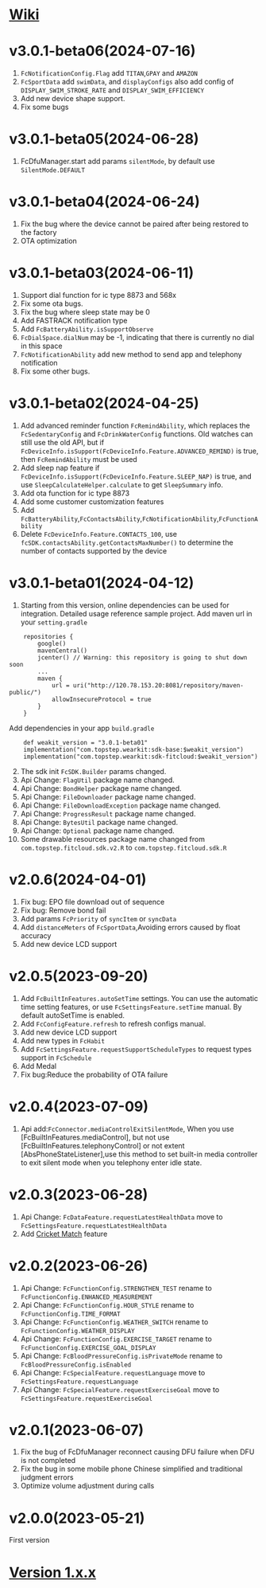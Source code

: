 # [Wiki](https://github.com/htangsmart/FitCloudPro-SDK-Android/wiki)

# v3.0.1-beta06(2024-07-16)
1. `FcNotificationConfig.Flag` add `TITAN`,`GPAY` and `AMAZON`
2. `FcSportData` add `swimData`, and `displayConfigs` also add config of `DISPLAY_SWIM_STROKE_RATE` and `DISPLAY_SWIM_EFFICIENCY`
3. Add new device shape support.
4. Fix some bugs

# v3.0.1-beta05(2024-06-28)
1. FcDfuManager.start add params `silentMode`, by default use `SilentMode.DEFAULT`

# v3.0.1-beta04(2024-06-24)
1. Fix the bug where the device cannot be paired after being restored to the factory
2. OTA optimization

# v3.0.1-beta03(2024-06-11)
1. Support dial function for ic type 8873 and 568x
2. Fix some ota bugs.
3. Fix the bug where sleep state may be 0
4. Add FASTRACK notification type
5. Add `FcBatteryAbility.isSupportObserve` 
6. `FcDialSpace.dialNum` may be -1, indicating that there is currently no dial in this space
7. `FcNotificationAbility` add new method to send app and telephony notification
8. Fix some other bugs.

# v3.0.1-beta02(2024-04-25)
1. Add advanced reminder function `FcRemindAbility`, which replaces the `FcSedentaryConfig` and `FcDrinkWaterConfig` functions. Old watches can still use the old API, but if `FcDeviceInfo.isSupport(FcDeviceInfo.Feature.ADVANCED_REMIND)` is true, then `FcRemindAbility` must be used
2. Add sleep nap feature if `FcDeviceInfo.isSupport(FcDeviceInfo.Feature.SLEEP_NAP)` is true, and use `SleepCalculateHelper.calculate` to get `SleepSummary` info.
3. Add ota function for ic type 8873
4. Add some customer customization features
5. Add `FcBatteryAbility`,`FcContactsAbility`,`FcNotificationAbility`,`FcFunctionAbility`
6. Delete `FcDeviceInfo.Feature.CONTACTS_100`, use `fcSDK.contactsAbility.getContactsMaxNumber()` to determine the number of contacts supported by the device

# v3.0.1-beta01(2024-04-12)
1. Starting from this version, online dependencies can be used for integration. Detailed usage reference sample project.
Add maven url in your `setting.gradle`
```
	repositories {
        google()
        mavenCentral()
        jcenter() // Warning: this repository is going to shut down soon
        ...
        maven {
            url = uri("http://120.78.153.20:8081/repository/maven-public/")
            allowInsecureProtocol = true
        }
    }
```

Add dependencies in your app `build.gradle`
```
    def weakit_version = "3.0.1-beta01"
    implementation("com.topstep.wearkit:sdk-base:$weakit_version")
    implementation("com.topstep.wearkit:sdk-fitcloud:$weakit_version")
```

2. The sdk init `FcSDK.Builder` params changed.
3. Api Change: `FlagUtil` package name changed.
4. Api Change: `BondHelper` package name changed.
5. Api Change: `FileDownloader` package name changed.
6. Api Change: `FileDownloadException` package name changed.
7. Api Change: `ProgressResult` package name changed.
8. Api Change: `BytesUtil` package name changed.
9. Api Change: `Optional` package name changed.
10. Some drawable resources package name changed from `com.topstep.fitcloud.sdk.v2.R` to `com.topstep.fitcloud.sdk.R`

# v2.0.6(2024-04-01)
1. Fix bug: EPO file download out of sequence
2. Fix bug: Remove bond fail
3. Add params `FcPriority` of `syncItem` or `syncData`
4. Add `distanceMeters` of `FcSportData`,Avoiding errors caused by float accuracy
5. Add new device LCD support


# v2.0.5(2023-09-20)
1. Add `FcBuiltInFeatures.autoSetTime` settings. You can use the automatic time setting features, or use `FcSettingsFeature.setTime` manual. By default autoSetTime is enabled.
2. Add `FcConfigFeature.refresh` to refresh configs manual.
3. Add new device LCD support
4. Add new types in `FcHabit`
5. Add `FcSettingsFeature.requestSupportScheduleTypes` to request types support in `FcSchedule`
6. Add Medal
7. Fix bug:Reduce the probability of OTA failure

# v2.0.4(2023-07-09)
1. Api add:`FcConnector.mediaControlExitSilentMode`, When you use [FcBuiltInFeatures.mediaControl], but not use [FcBuiltInFeatures.telephonyControl] or not extent [AbsPhoneStateListener],use this method to set built-in media controller to exit silent mode  when you telephony enter idle state.

# v2.0.3(2023-06-28)
1. Api Change: `FcDataFeature.requestLatestHealthData` move to `FcSettingsFeature.requestLatestHealthData`
2. Add [Cricket Match](https://github.com/htangsmart/FitCloudPro-SDK-Android/wiki/12.Customized-features#cricket-match) feature

# v2.0.2(2023-06-26)

1. Api Change: `FcFunctionConfig.STRENGTHEN_TEST` rename to `FcFunctionConfig.ENHANCED_MEASUREMENT`
2. Api Change: `FcFunctionConfig.HOUR_STYLE` rename to `FcFunctionConfig.TIME_FORMAT`
3. Api Change: `FcFunctionConfig.WEATHER_SWITCH` rename to `FcFunctionConfig.WEATHER_DISPLAY`
4. Api Change: `FcFunctionConfig.EXERCISE_TARGET` rename to `FcFunctionConfig.EXERCISE_GOAL_DISPLAY`
5. Api Change: `FcBloodPressureConfig.isPrivateMode` rename to `FcBloodPressureConfig.isEnabled`
6. Api Change: `FcSpecialFeature.requestLanguage` move to `FcSettingsFeature.requestLanguage`
7. Api Change: `FcSpecialFeature.requestExerciseGoal` move to `FcSettingsFeature.requestExerciseGoal`

# v2.0.1(2023-06-07)

1. Fix the bug of FcDfuManager reconnect causing DFU failure when DFU is not completed
2. Fix the bug in some mobile phone Chinese simplified and traditional judgment errors
3. Optimize volume adjustment during calls

# v2.0.0(2023-05-21)
First version

# [Version 1.x.x](https://github.com/htangsmart/FitCloudPro-SDK-Android/tree/master_v1)
